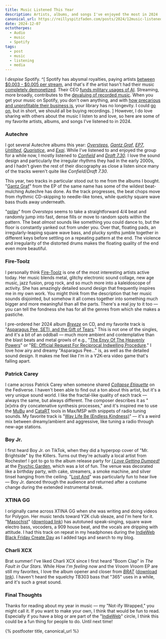```yaml
---
title: Music Listened This Year
description: Artists, albums, and songs I've enjoyed the most in 2024
canonical_url: https://reillyspitzfaden.com/posts/2024/12music-listened-this-year
date: 2024-12-07
octothorpes:
  - Audio
  - music
  - Spotify
tags:
  - post
  - music
  - listening
  - media
---
```


I *despise* Spotify. ^[ Spotify has abysmal royalties, paying artists [between $0.003 - $0.005 per stream](https://dittomusic.com/en/blog/how-much-does-spotify-pay-per-stream), and that's if the artist hasn't had their music [completely demonetized](https://www.nme.com/news/music/spotify-has-now-officially-demonetised-all-songs-with-less-than-1000-streams-3614010). Their CEO [funds military usages of AI](https://inthesetimes.com/article/spotify-military-industrial-complex-daniel-ek-prima-materia-helsing). Streaming, more broadly, contributes to the [devaluing of recorded music](https://swimintothesound.com/blog/2020/9/2/how-spotify-made-music-disposable). When you get your music on Spotify, you don't own anything, and with [how precarious and unprofitable their business is](https://www.wired.com/story/spotify-layoffs-music-streaming-future/), your library has no longevity. I could [go on](https://en.wikipedia.org/wiki/Criticism_of_Spotify), but in short, we should all be buying recordings. ] However, I do love sharing with others about the music I listen to and love, so here are some of my favorite artists, albums, and songs I've listened to in 2024.

### Autechre
I got several Autechre albums this year: <cite>[Oversteps](https://autechre.bandcamp.com/album/oversteps)</cite>, <cite>[Gantz Graf](https://autechre.bandcamp.com/album/gantz-graf)</cite>, <cite>[EP7](https://autechre.bandcamp.com/album/ep7)</cite>, <cite>[Untilted](https://autechre.bandcamp.com/album/untilted)</cite>, <cite>[Quaristice](https://autechre.bandcamp.com/album/quaristice)</cite>, and <cite>[Exai](https://autechre.bandcamp.com/album/exai)</cite>. While I've listened to and enjoyed the group for a while now, I mostly listened to <cite>[Confield](https://autechre.bandcamp.com/album/confield)</cite> and <cite>[Draft 7.30](https://autechre.bandcamp.com/album/draft-730)</cite>. I love the sound design and particularly the irregular rhythms they had in the early 2000s, and I hadn't given the rest of their discography as close a listen since many of the tracks weren't quite like <cite>Confield</cite>/<cite>Draft 7.30</cite>.

This year, two tracks in particular stood out to me from the albums I bought. "[Gantz Graf](https://autechre.bandcamp.com/track/gantz-graf-1)" from the EP of the same name has some of the wildest beat-mulching Autechre has done. As the track progresses, the beat chops move from rhythmic CD-skipping to needle-like tones, while quelchy square wave bass thuds away underneath. 

"[qplay](https://autechre.bandcamp.com/track/qplay)" from <cite>Oversteps</cite> seems to take a straightforward 4/4 beat and randomly jump into fast, dense fills or move to random spots within the pattern. The beat *almost* sounds like something you could dance to, but the floor is constantly yanked out from under you. Over that, floating pads, an irregularly-leaping square wave bass, and plucky synths jumble together in different keys before settling on a repeating pattern at the end. The violence and irregularity of the distorted drums makes the floating quality of the end even more beautiful.

### Fire-Toolz
I personally think [Fire-Toolz](https://fire-toolz.bandcamp.com/) is one of the most interesting artists active today. Her music blends metal, glitchy electronic sound collage, new age music, jazz fusion, prog rock, and so much more into a kaleidoscope of activity. She has amazingly detailed sound design that frequently inspires me in my own work. You might think from the description that her music sounds disjointed, but somehow it all comes together into something much bigger and more meaningful than all the parts. There's a real joy to it too — you can tell the fondness she has for all the genres from which she makes a pastiche. 

I pre-ordered her 2024 album <cite>[Breeze](https://fire-toolz.bandcamp.com/album/breeze)</cite> on CD, and my favorite track is "[Asparagus Pee, SETI, and the Gift of Tears](https://fire-toolz.bandcamp.com/track/asparagus-pee-seti-the-gift-of-tears)." This is not one of the singles, and it's a bit of an oddball — much more ambient and contemplative than the blast beats and metal growls of e.g., "[The Envy Of The Heavenly Powers](https://fire-toolz.bandcamp.com/track/the-envy-of-the-heavenly-powers)" or "[RE: Official Request For Reciprocal Indwelling Procedure](https://fire-toolz.bandcamp.com/track/re-official-request-for-reciprocal-indwelling-procedure)." I love how airy and dreamy "Asparagus Pee…" is, as well as the detailed sound design. It makes me feel like I'm in a Y2K-era video game that's falling apart.

### Patrick Carey
I came across Patrick Carey when someone shared <cite>[Collapse Etiquette](https://patrickcarey.bandcamp.com/album/collapse-etiquette)</cite> on the Fediverse. I haven't been able to find out a ton about this artist, but it's a very unique sound world. I like the fractal-like quality of each track — always the same, but always different. The composer describes it as "[e]xtra dry concatenative synthesis processes," and it's inspired me to use the [MuBu](https://forum.ircam.fr/projects/detail/mubu/) and [CataRT](https://github.com/ircam-ismm/catart-mubu) tools in Max/MSP with snippets of radio tuning sounds. My favorite track is "[Way Life Be (Endless Kindness)](https://patrickcarey.bandcamp.com/track/way-life-be-endless-kindness)" — it's a weird mix between dreamy/ambient and aggressive, like tuning a radio through new-age stations.

### Boy Jr.
I first heard Boy Jr. on TikTok, when they did a hyperpop cover of "Mr. Brightside" by the Killers. Turns out they're actually a local artist from Rochester! I got to go to the album release party for <cite>[I Love Getting Dumped!](https://boyjr.bandcamp.com/album/i-love-getting-dumped)</cite> at the [Psychic Garden](https://psyg.org/), which was a lot of fun. The venue was decorated like a birthday party, with cake, streamers, a smoke machine, and silver tinsel hanging from the ceiling. "[Lost And](https://boyjr.bandcamp.com/track/lost-and)" was particularly fun to hear live — Boy Jr. danced through the audience and returned after a costume change during the extended instrumental break.

### XTINA GG
I originally came across XTINA GG when she was writing and doing videos for Polygon. Her music tends toward Y2K club sleaze, and I'm here for it. "[Masochist](https://soundcloud.com/xtinagg/masochist)" ([download link](https://music.apple.com/us/album/masochist-single/1780725048)) has autotuned speak-singing, square wave electro bass, vocoders, a 909 house beat, and the vocals are dripping with attitude. I had this track on repeat in my headphones during the [IndieWeb Black Friday Create Day](https://events.indieweb.org/2024/11/indieweb-black-friday-create-day-build-don-t-buy-LQAIFenpp5xt) as I added tags and search to my blog.

### Charli XCX
Brat summer! I've liked Charli XCX since I first heard "Boom Clap" in <cite>The Fault in Our Stars</cite>. While <cite>How I'm feeling now</cite> and the <cite>Vroom Vroom</cite> EP are still my favorites, I love the album opener and closer from <cite>[BRAT](https://store.charlixcx.com/products/brat-cd)</cite> ([download link](https://store.charlixcx.com/products/brat-digital-download)). I haven't heard the squelchy TB303 bass that "365" uses in a while, and it's such a great sound.

### Final Thoughts
Thanks for reading about my year in music — my "Not-ify Wrapped," you might call it. If you want to make your own, I think that would be fun to read. Especially if you have a blog or are part of the "[IndieWeb](https://indieweb.org/)" circle, I think this could be a fun thing for people to do. Until next time!

{% postfooter title, canonical_url %}
